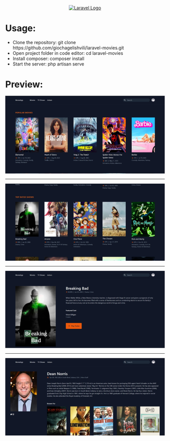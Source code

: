 <p align="center"><a href="https://laravel.com" target="_blank"><img src="https://raw.githubusercontent.com/laravel/art/master/logo-lockup/5%20SVG/2%20CMYK/1%20Full%20Color/laravel-logolockup-cmyk-red.svg" width="400" alt="Laravel Logo"></a></p>

<h1>Usage: </h1>
<ul>
    <li>
        Clone the repository: git clone https://github.com/giochagelishvili/laravel-movies.git
    </li>
    <li>
        Open project folder in code editor: cd laravel-movies
    </li>
    <li>
        Install composer: composer install
    </li>
    <li>
        Start the server: php artisan serve
    </li>
</ul>

<h1>Preview: </h1>

![Screenshot](readme-img/index.webp)

<hr/>

![Screenshot](readme-img/tv-shows.webp)

<hr/>

![Screenshot](readme-img/tv-show.webp)

<hr/>

![Screenshot](readme-img/actor.webp)
